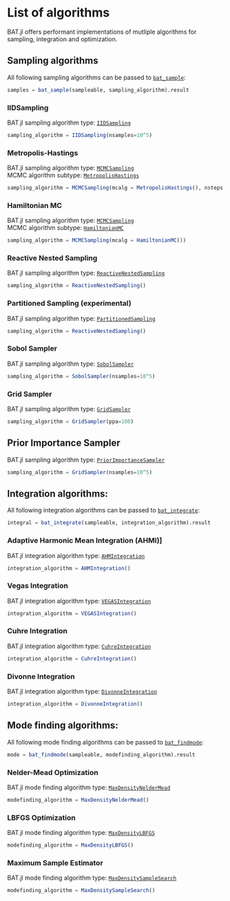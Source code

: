 # List of algorithms 

BAT.jl offers performant implementations of mutliple algorithms for sampling, integration and optimization.

## Sampling algorithms

All following sampling algorithms can be passed to [`bat_sample`](@ref):
```julia
samples = bat_sample(sampleable, sampling_algorithm).result
```

### IIDSampling
BAT.jl sampling algorithm type: [`IIDSampling`](@ref)
```julia
sampling_algorithm = IIDSampling(nsamples=10^5)
```


### Metropolis-Hastings
BAT.jl sampling algorithm type: [`MCMCSampling`](@ref)  
MCMC algorithm subtype: [`MetropolisHastings`](@ref)
```julia
sampling_algorithm = MCMCSampling(mcalg = MetropolisHastings(), nsteps = 10^6, nchains = 4)
```



### Hamiltonian MC
BAT.jl sampling algorithm type: [`MCMCSampling`](@ref)  
MCMC algorithm subtype: [`HamiltonianMC`](@ref)
```julia
sampling_algorithm = MCMCSampling(mcalg = HamiltonianMC())
```

### Reactive Nested Sampling
BAT.jl sampling algorithm type: [`ReactiveNestedSampling`](@ref)
```julia
sampling_algorithm = ReactiveNestedSampling()
```

### Partitioned Sampling (experimental)
BAT.jl sampling algorithm type: [`PartitionedSampling`](@ref)
```julia
sampling_algorithm = ReactiveNestedSampling()
```


### Sobol Sampler
BAT.jl sampling algorithm type: [`SobolSampler`](@ref)
```julia
sampling_algorithm = SobolSampler(nsamples=10^5)
```


### Grid Sampler
BAT.jl sampling algorithm type: [`GridSampler`](@ref)
```julia
sampling_algorithm = GridSampler(ppa=100)
```


## Prior Importance Sampler
BAT.jl sampling algorithm type: [`PriorImportanceSampler`](@ref)
```julia
sampling_algorithm = GridSampler(nsamples=10^5)
```


## Integration algorithms:
All following integration algorithms can be passed to [`bat_integrate`](@ref):
```julia
integral = bat_integrate(sampleable, integration_algorithm).result
```

### Adaptive Harmonic Mean Integration (AHMI)]
BAT.jl integration algorithm type: [`AHMIntegration`](@ref) 
```julia
integration_algorithm = AHMIntegration()
```

### Vegas Integration
BAT.jl integration algorithm type: [`VEGASIntegration`](@ref) 
```julia
integration_algorithm = VEGASIntegration()
```

### Cuhre Integration
BAT.jl integration algorithm type: [`CuhreIntegration`](@ref) 
```julia
integration_algorithm = CuhreIntegration()
```

### Divonne Integration
BAT.jl integration algorithm type: [`DivonneIntegration`](@ref) 
```julia
integration_algorithm = DivonneIntegration()
```


## Mode finding algorithms:
All following mode finding algorithms can be passed to [`bat_findmode`](@ref):
```julia
mode = bat_findmode(sampleable, modefinding_algorithm).result
```

### Nelder-Mead Optimization
BAT.jl mode finding algorithm type: [`MaxDensityNelderMead`](@ref) 
```julia
modefinding_algorithm = MaxDensityNelderMead()
```

### LBFGS Optimization
BAT.jl mode finding algorithm type: [`MaxDensityLBFGS`](@ref) 
```julia
modefinding_algorithm = MaxDensityLBFGS()
```

### Maximum Sample Estimator
BAT.jl mode finding algorithm type: [`MaxDensitySampleSearch`](@ref) 
```julia
modefinding_algorithm = MaxDensitySampleSearch()
```

